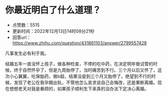 # 你最近明白了什么道理？
- 点赞数：5515
- 更新时间：2022年12月13日14时08分21秒
- 回答url：https://www.zhihu.com/question/431861103/answer/2799557428
<body>
 <p data-pid="MNYt_gO4">凡事发生必有利于我。</p>
 <p data-pid="W6g5ovpT">结婚五年一直没怀上孩子，做各种检查，不停的吃中药，在决定明年做试管的时候，终于自然怀孕了，但是九周胎停了，当时痛苦到不行。三个月以后又怀了，这次小心翼翼，吃保胎药，做b超，结果没是到三个月又胎停了。绝望到不行的时候，发现了老公在我孕期出轨，不管他怎么哀求说自己会悔改，还是果断离婚。现在想想老天对我是眷顾的，如果孩子顺利生下来真的没办法下定决心离婚。</p>
</body>